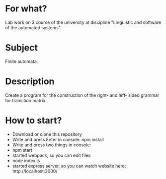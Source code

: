 # For what?
Lab work on 3 course of the university at discipline "Linguistic and software of the automated systems".
# Subject
Finite automata.
# Description
Create a program for the construction of the right- and left- sided grammar for transition matrix.
# How to start?
 - Download or clone this repository
 - Write and press Enter in console: npm install
 - Write and press two things in console:
  - npm start
   - started webpack, so you can edit files
  - node index.js
   - started express server, so you can watch website here: http://localhost:3000/